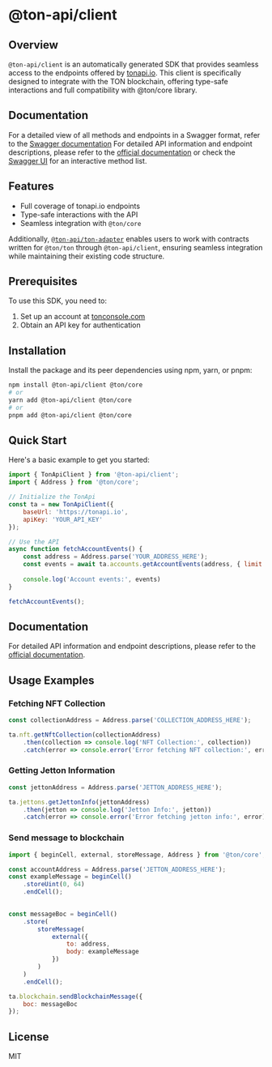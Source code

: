 # @ton-api/client

## Overview

`@ton-api/client` is an automatically generated SDK that provides seamless access to the endpoints offered by [tonapi.io](https://tonapi.io). This client is specifically designed to integrate with the TON blockchain, offering type-safe interactions and full compatibility with @ton/core library.

## Documentation

For a detailed view of all methods and endpoints in a Swagger format, refer to the [Swagger documentation](https://tonapi.io/api-v2)
For detailed API information and endpoint descriptions, please refer to the [official documentation](https://docs.tonconsole.com/tonapi/rest-api) or check the [Swagger UI](https://tonapi.io/api-v2) for an interactive method list.

## Features

- Full coverage of tonapi.io endpoints
- Type-safe interactions with the API
- Seamless integration with `@ton/core`
<!-- - Automatically generated from the latest API specifications -->

Additionally, [`@ton-api/ton-adapter`](https://www.npmjs.com/package/@ton-api/ton-adapter) enables users to work with contracts written for `@ton/ton` through `@ton-api/client`, ensuring seamless integration while maintaining their existing code structure.

## Prerequisites

To use this SDK, you need to:

1. Set up an account at [tonconsole.com](https://tonconsole.com/)
2. Obtain an API key for authentication

## Installation

Install the package and its peer dependencies using npm, yarn, or pnpm:

```sh
npm install @ton-api/client @ton/core
# or
yarn add @ton-api/client @ton/core
# or
pnpm add @ton-api/client @ton/core
```

## Quick Start

Here's a basic example to get you started:

```javascript
import { TonApiClient } from '@ton-api/client';
import { Address } from '@ton/core';

// Initialize the TonApi
const ta = new TonApiClient({
    baseUrl: 'https://tonapi.io',
    apiKey: 'YOUR_API_KEY'
});

// Use the API
async function fetchAccountEvents() {
    const address = Address.parse('YOUR_ADDRESS_HERE');
    const events = await ta.accounts.getAccountEvents(address, { limit: 50 })
    
    console.log('Account events:', events)
}

fetchAccountEvents();
```

## Documentation

For detailed API information and endpoint descriptions, please refer to the [official documentation](https://docs.tonconsole.com/tonapi).

## Usage Examples

### Fetching NFT Collection

```javascript
const collectionAddress = Address.parse('COLLECTION_ADDRESS_HERE');

ta.nft.getNftCollection(collectionAddress)
    .then(collection => console.log('NFT Collection:', collection))
    .catch(error => console.error('Error fetching NFT collection:', error));
```

### Getting Jetton Information

```javascript
const jettonAddress = Address.parse('JETTON_ADDRESS_HERE');

ta.jettons.getJettonInfo(jettonAddress)
    .then(jetton => console.log('Jetton Info:', jetton))
    .catch(error => console.error('Error fetching jetton info:', error));
```

### Send message to blockchain

```javascript
import { beginCell, external, storeMessage, Address } from '@ton/core';

const accountAddress = Address.parse('JETTON_ADDRESS_HERE');
const exampleMessage = beginCell()
    .storeUint(0, 64)
    .endCell();
    

const messageBoc = beginCell()
    .store(
        storeMessage(
            external({
                to: address,
                body: exampleMessage
            })
        )
    )
    .endCell();

ta.blockchain.sendBlockchainMessage({
    boc: messageBoc
});
```

## License

MIT
